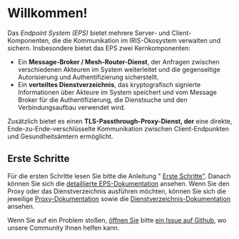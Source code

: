 # Willkommen!

Das *Endpoint *System (EPS)** bietet mehrere Server- und Client-Komponenten, die die Kommunikation im IRIS-Ökosystem verwalten und sichern. Insbesondere bietet das EPS zwei Kernkomponenten:

* Ein **Message-Broker / Mesh-Router-Dienst**, der Anfragen zwischen verschiedenen Akteuren im System weiterleitet und die gegenseitige Autorisierung und Authentifizierung sicherstellt.
* Ein **verteiltes Dienstverzeichnis**, das kryptografisch signierte Informationen über Akteure im System speichert und vom Message Broker für die Authentifizierung, die Dienstsuche und den Verbindungsaufbau verwendet wird.

Zusätzlich bietet es einen **TLS-Passthrough-Proxy-Dienst, der** eine direkte, Ende-zu-Ende-verschlüsselte Kommunikation zwischen Client-Endpunkten und Gesundheitsämtern ermöglicht.

## Erste Schritte

Für die ersten Schritte lesen Sie bitte die Anleitung " [Erste Schritte"]({{'getting-started'|href}}). Danach können Sie sich die [detaillierte EPS-Dokumentation]({{'eps.index'|href}}) ansehen. Wenn Sie den Proxy oder das Dienstverzeichnis ausführen möchten, können Sie sich die jeweilige [Proxy-Dokumentation]({{'proxy.index'|href}}) sowie die [Dienstverzeichnis-Dokumentation]({{'sd.index'|href}}) ansehen.

Wenn Sie auf ein Problem stoßen, [öffnen Sie](https://github.com/iris-gateway/eps) bitte [ein Issue auf Github](https://github.com/iris-gateway/eps), wo unsere Community Ihnen helfen kann.
